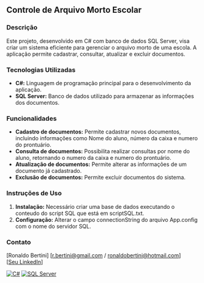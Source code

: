 ## Controle de Arquivo Morto Escolar

### Descrição
Este projeto, desenvolvido em C# com banco de dados SQL Server, visa criar um sistema eficiente para gerenciar o arquivo morto de uma escola. A aplicação permite cadastrar, consultar, atualizar e excluir documentos.

### Tecnologias Utilizadas
* **C#:** Linguagem de programação principal para o desenvolvimento da aplicação.
* **SQL Server:** Banco de dados utilizado para armazenar as informações dos documentos.

### Funcionalidades
* **Cadastro de documentos:** Permite cadastrar novos documentos, incluindo informações como Nome do aluno, número da caixa e numero do prontuário.
* **Consulta de documentos:** Possibilita realizar consultas por nome do aluno, retornando o numero da caixa e numero do prontuário.
* **Atualização de documentos:** Permite alterar as informações de um documento já cadastrado.
* **Exclusão de documentos:** Permite excluir documentos do sistema.

### Instruções de Uso
1. **Instalação:** Necessário criar uma base de dados executando o conteudo do script SQL que está em scriptSQL.txt.
2. **Configuração:** Alterar o campo connectionString do arquivo App.config com o nome do servidor SQL.

### Contato
[Ronaldo Bertini]
[r.bertini@gmail.com / ronaldobertini@hotmail.com]  
[[Seu LinkedIn](https://www.linkedin.com/in/ronaldo-bertini-214a37127/)]




[![C#](https://img.shields.io/badge/C%23-black?style=flat-square)](https://docs.microsoft.com/en-us/dotnet/csharp/)
[![SQL Server](https://img.shields.io/badge/SQL%20Server-black?style=flat-square)](https://www.microsoft.com/sql-server/)
